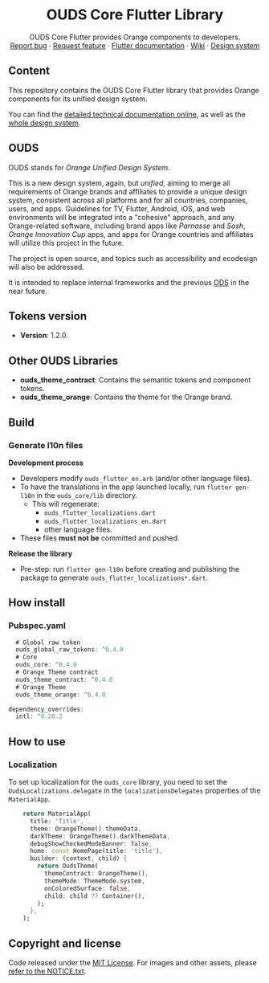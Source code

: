 <h1 align="center">OUDS Core Flutter Library</h1>

<p align="center">
  OUDS Core Flutter provides Orange components to developers.
  <br>
  <a href="https://github.com/Orange-OpenSource/ouds-flutter/issues/new?template=bug_report.yml" title="Open an issue on GitHub">Report bug</a>
  ·
  <a href="https://github.com/Orange-OpenSource/ouds-flutter/issues/new?template=feature_request.yml" title="Open an issue on GitHub">Request feature</a>
  ·
  <a href="https://flutter.unified-design-system.orange.com/" title="Flutter library technical documentation on GitHub Pages">Flutter documentation</a>
  ·
  <a href="https://github.com/Orange-OpenSource/ouds-flutter/wiki" title="Flutter library wiki">Wiki</a>
  ·
  <a href="https://unified-design-system.orange.com/" title="Design system global website">Design system</a>
</p>

## Content

This repository contains the OUDS Core Flutter library that provides Orange components for its unified design system.

You can find the [detailed technical documentation online](https://flutter.unified-design-system.orange.com/), as well as the [whole design system](https://unified-design-system.orange.com/).

## OUDS

OUDS stands for *Orange Unified Design System*.

This is a new design system, again, but _unified_, aiming to merge all requirements of Orange brands and affiliates to provide a unique design system, consistent across all platforms and for all countries, companies, users, and apps. Guidelines for TV, Flutter, Android, iOS, and web environments will be integrated into a "cohesive" approach, and any Orange-related software, including brand apps like *Parnasse* and *Sosh*, *Orange Innovation Cup* apps, and apps for Orange countries and affiliates will utilize this project in the future.

The project is open source, and topics such as accessibility and ecodesign will also be addressed.

It is intended to replace internal frameworks and the previous [ODS](https://github.com/Orange-OpenSource/ods-flutter) in the near future.

## Tokens version

- **Version**: 1.2.0.

## Other OUDS Libraries

- **ouds_theme_contract**: Contains the semantic tokens and component tokens.
- **ouds_theme_orange**: Contains the theme for the Orange brand.

## Build

### Generate l10n files

**Development process**

* Developers modify `ouds_flutter_en.arb` (and/or other language files).
* To have the translations in the app launched locally, run `flutter gen-l10n` in the `ouds_core/lib` directory.
    * This will regenerate:
        * `ouds_flutter_localizations.dart`
        * `ouds_flutter_localizations_en.dart`
        * other language files.
* These files **must not be** committed and pushed.

**Release the library**

* Pre-step: run `flutter gen-l10n` before creating and publishing the package to generate `ouds_flutter_localizations*.dart`.

## How install

### Pubspec.yaml

```Dart
  # Global raw token
  ouds_global_raw_tokens: ^0.4.0
  # Core
  ouds_core: ^0.4.0
  # Orange Theme contract
  ouds_theme_contract: ^0.4.0
  # Orange Theme
  ouds_theme_orange: ^0.4.0

dependency_overrides:
  intl: ^0.20.2
```

## How to use

### Localization

To set up localization for the `ouds_core` library, you need to set the `OudsLocalizations.delegate` in the `localizationsDelegates` properties of the `MaterialApp`. 

```Dart
    return MaterialApp(
      title: 'Title',
      theme: OrangeTheme().themeData,
      darkTheme: OrangeTheme().darkThemeData,
      debugShowCheckedModeBanner: false,
      home: const HomePage(title: 'title'),
      builder: (context, child) {
        return OudsTheme(
          themeContract: OrangeTheme(),
          themeMode: ThemeMode.system,
          onColoredSurface: false,
          child: child ?? Container(),
        );
      },
    );
```

## Copyright and license

Code released under the [MIT License](https://github.com/Orange-OpenSource/ouds-flutter/blob/develop/LICENSE).
For images and other assets, please [refer to the NOTICE.txt](https://github.com/Orange-OpenSource/ouds-flutter/blob/develop/NOTICE.txt).

